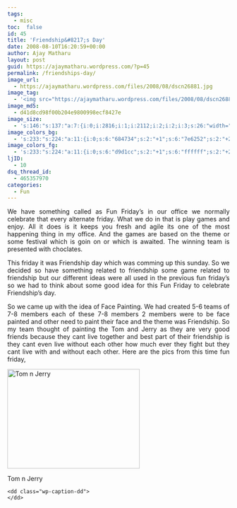 ```yaml
---
tags: 
  - misc
toc:  false
id: 45
title: 'Friendship&#8217;s Day'
date: 2008-08-10T16:20:59+00:00
author: Ajay Matharu
layout: post
guid: https://ajaymatharu.wordpress.com/?p=45
permalink: /friendships-day/
image_url:
  - https://ajaymatharu.wordpress.com/files/2008/08/dscn26881.jpg
image_tag:
  - '<img src="https://ajaymatharu.wordpress.com/files/2008/08/dscn26881.jpg?w=840" class="size-medium wp-image-56"   alt="Tom n Jerry"    />'
image_md5:
  - d41d8cd98f00b204e9800998ecf8427e
image_size:
  - 's:146:"s:137:"a:7:{i:0;i:2816;i:1;i:2112;i:2;i:2;i:3;s:26:"width="2816" height="2112"";s:4:"bits";i:8;s:8:"channels";i:3;s:4:"mime";s:10:"image/jpeg";}";";'
image_colors_bg:
  - 's:233:"s:224:"a:11:{i:0;s:6:"684734";s:2:"+1";s:6:"7e6252";s:2:"+2";s:6:"8e7567";s:2:"+3";s:6:"b4a49a";s:2:"+4";s:6:"d9d1cc";s:2:"+5";s:6:"f0edeb";i:-1;s:6:"583c2c";i:-2;s:6:"4e3527";i:-3;s:6:"34241a";i:-4;s:6:"1a120d";i:-5;s:6:"0a0705";}";";'
image_colors_fg:
  - 's:233:"s:224:"a:11:{i:0;s:6:"d9d1cc";s:2:"+1";s:6:"ffffff";s:2:"+2";s:6:"ffffff";s:2:"+3";s:6:"34241a";s:2:"+4";s:6:"684734";s:2:"+5";s:6:"684734";i:-1;s:6:"d9d1cc";i:-2;s:6:"d9d1cc";i:-3;s:6:"b4a49a";i:-4;s:6:"b4a49a";i:-5;s:6:"b4a49a";}";";'
ljID:
  - 10
dsq_thread_id:
  - 465357970
categories:
  - Fun
---
```

<p style="text-align:justify;">
  We have something called as Fun Friday&#8217;s in our office we normally celebrate that every alternate friday. What we do in that is play games and enjoy. All it does is it keeps you fresh and agile its one of the most happening thing in my office. And the games are based on the theme or some festival which is goin on or which is awaited. The winning team is presented with choclates.
</p>

<p style="text-align:justify;">
  This friday it was Friendship day which was comming up this sunday. So we decided so have something related to friendship some game related to friendship but our different ideas were all used in the previous fun friday&#8217;s so we had to think about some good idea for this Fun Friday to celebrate Friendship&#8217;s day.
</p>

<p style="text-align:justify;">
  So we came up with the idea of Face Painting. We had created 5-6 teams of 7-8 members each of these 7-8 members 2 members were to be face painted and other need to paint their face and the theme was Friendship. So my team thought of painting the Tom and Jerry as they are very good friends because they cant live together and best part of their friendship is they cant even live without each other how much ever they fight but they cant live with and without each other. Here are the pics from this time fun friday,
</p>

<div id="attachment_56" style="width: 310px" class="wp-caption aligncenter">
  <a href="https://ajaymatharu.files.wordpress.com/2008/08/dscn26881.jpg"><img class="size-medium wp-image-56" src="https://ajaymatharu.files.wordpress.com/2008/08/dscn26881.jpg?w=300" alt="Tom n Jerry" width="300" height="225" /></a>
  
  <p class="wp-caption-text">
    Tom n Jerry
  </p>
</div>

<div class="mceTemp">
  <div class="mceTemp">
    <dt class="wp-caption-dt">
      <a href="https://ajaymatharu.files.wordpress.com/2008/08/dscn2683.jpg"></a>
    </dt>
    
    <dd class="wp-caption-dd">
    </dd>
  </div>
</div>

